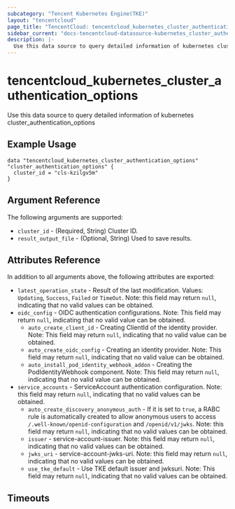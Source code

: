 ```yaml
---
subcategory: "Tencent Kubernetes Engine(TKE)"
layout: "tencentcloud"
page_title: "TencentCloud: tencentcloud_kubernetes_cluster_authentication_options"
sidebar_current: "docs-tencentcloud-datasource-kubernetes_cluster_authentication_options"
description: |-
  Use this data source to query detailed information of kubernetes cluster_authentication_options
---
```


# tencentcloud_kubernetes_cluster_authentication_options

Use this data source to query detailed information of kubernetes cluster_authentication_options

## Example Usage

```hcl
data "tencentcloud_kubernetes_cluster_authentication_options" "cluster_authentication_options" {
  cluster_id = "cls-kzilgv5m"
}
```

## Argument Reference

The following arguments are supported:

* `cluster_id` - (Required, String) Cluster ID.
* `result_output_file` - (Optional, String) Used to save results.

## Attributes Reference

In addition to all arguments above, the following attributes are exported:

* `latest_operation_state` - Result of the last modification. Values: `Updating`, `Success`, `Failed` or `TimeOut`. Note: this field may return `null`, indicating that no valid values can be obtained.
* `oidc_config` - OIDC authentication configurations. Note: This field may return `null`, indicating that no valid value can be obtained.
  * `auto_create_client_id` - Creating ClientId of the identity provider. Note: This field may return `null`, indicating that no valid value can be obtained.
  * `auto_create_oidc_config` - Creating an identity provider. Note: This field may return `null`, indicating that no valid value can be obtained.
  * `auto_install_pod_identity_webhook_addon` - Creating the PodIdentityWebhook component. Note: This field may return `null`, indicating that no valid value can be obtained.
* `service_accounts` - ServiceAccount authentication configuration. Note: this field may return `null`, indicating that no valid values can be obtained.
  * `auto_create_discovery_anonymous_auth` - If it is set to `true`, a RABC rule is automatically created to allow anonymous users to access `/.well-known/openid-configuration` and `/openid/v1/jwks`. Note: this field may return `null`, indicating that no valid values can be obtained.
  * `issuer` - service-account-issuer. Note: this field may return `null`, indicating that no valid values can be obtained.
  * `jwks_uri` - service-account-jwks-uri. Note: this field may return `null`, indicating that no valid values can be obtained.
  * `use_tke_default` - Use TKE default issuer and jwksuri. Note: This field may return `null`, indicating that no valid values can be obtained.


## Timeouts

<no value>


